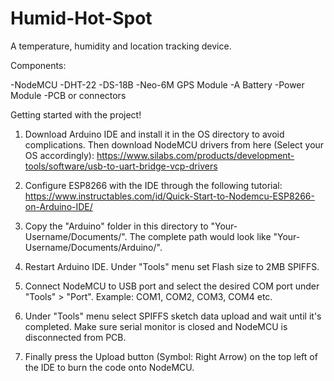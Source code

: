# Humid-Hot-Spot
A temperature, humidity and location tracking device.

Components:

-NodeMCU
-DHT-22
-DS-18B
-Neo-6M GPS Module
-A Battery
-Power Module
-PCB or connectors

Getting started with the project!

1. Download Arduino IDE and install it in the OS directory to avoid complications. Then download NodeMCU drivers from here (Select your OS accordingly):
https://www.silabs.com/products/development-tools/software/usb-to-uart-bridge-vcp-drivers

2. Configure ESP8266 with the IDE through the following tutorial:
https://www.instructables.com/id/Quick-Start-to-Nodemcu-ESP8266-on-Arduino-IDE/

3. Copy the "Arduino" folder in this directory to "Your-Username/Documents/". 
The complete path would look like "Your-Username/Documents/Arduino/".

4. Restart Arduino IDE. Under "Tools" menu set Flash size to 2MB SPIFFS.

5. Connect NodeMCU to USB port and select the desired COM port under "Tools" > "Port". Example: COM1, COM2, COM3, COM4 etc.

6. Under "Tools" menu select SPIFFS sketch data upload and wait until it's completed. Make sure serial monitor is closed and NodeMCU is disconnected from PCB.

7. Finally press the Upload button (Symbol: Right Arrow) on the top left of the IDE to burn the code onto NodeMCU.

